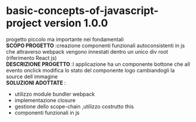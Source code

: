 # basic-concepts-of-javascript-project version 1.0.0
progetto piccolo ma importante nei fondamentali 
&emsp;<br>
<b> SCOPO PROGETTO  </b> :creazione componenti funzionali autoconsistenti in js  che attraverso webpack vengono innestati dentro un unico div root (riferimento React js)
&emsp;<br>
<b>DESCRIZIONE PROGETTO </b>:l applicazione ha un componente bottone che all evento onclick modifica lo stato del componente logo cambiandogli la source dell immagine 
&emsp;
<br>
<b>SOLUZIONI ADOTTATE </b>:
<ul>
  <li>utilizzo module bundler webpack</li>
  <li>implementazione closure</li>
  <li>gestione dello scope-chain ,utilizzo costrutto this</li>
      <li>componenti funzionali in js
        </li>
</ul>






